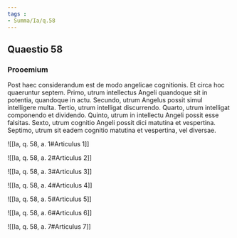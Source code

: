 ```yaml
---
tags : 
- Summa/Ia/q.58
---
```


## Quaestio 58

### Prooemium

Post haec considerandum est de modo angelicae cognitionis. Et circa hoc quaeruntur septem. Primo, utrum intellectus Angeli quandoque sit in potentia, quandoque in actu. Secundo, utrum Angelus possit simul intelligere multa. Tertio, utrum intelligat discurrendo. Quarto, utrum intelligat componendo et dividendo. Quinto, utrum in intellectu Angeli possit esse falsitas. Sexto, utrum cognitio Angeli possit dici matutina et vespertina. Septimo, utrum sit eadem cognitio matutina et vespertina, vel diversae.

![[Ia, q. 58, a. 1#Articulus 1]]

![[Ia, q. 58, a. 2#Articulus 2]]

![[Ia, q. 58, a. 3#Articulus 3]]

![[Ia, q. 58, a. 4#Articulus 4]]

![[Ia, q. 58, a. 5#Articulus 5]]

![[Ia, q. 58, a. 6#Articulus 6]]

![[Ia, q. 58, a. 7#Articulus 7]]

